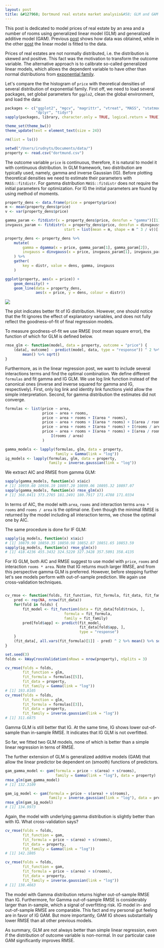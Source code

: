 ```yaml
---
layout: post
title: &#127968; Dortmund real estate market analysis&#58; GLM and GAM
---
```


This post is dedicated to model prices of real estate by an area and a number of rooms using generalized linear model (GLM) and generalized additive model (GAM). Previous [post](https://irudnyts.github.io/5-minutes-data-science-Dortmund-real-estate-market-analysis-obtaining-and-tidying-data/) shows how data was obtained, while in the other [post](https://irudnyts.github.io/Dortmund-real-estate-market-analysis-linear-regression-models/) the linear model is fitted to the data. 

Prices of real estates are not normally distributed, i.e. the distribution is skewed and positive. This fact was the motivation to transform the outcome variable. The alternative approach is to calibrate so-called generalized linear models, which allows the dependent variable to have other than normal distributions from [exponential family](https://en.wikipedia.org/wiki/Exponential_family).

Let's compare the the histogram of `price` with theoretical densities of several distribution of exponential family. First off, we need to load several packages, set global parameters for `ggplo2`, clean the global environment, and load the data:

```r
packages <- c("ggplot2", "mgcv", "magrittr", "vtreat", "MASS", "statmod",
              "dplyr", "tidyr")
sapply(packages, library, character.only = TRUE, logical.return = TRUE)

theme_set(theme_bw())
theme_update(text = element_text(size = 24))

rm(list = ls())

setwd("/Users/irudnyts/Documents/data/")
property <- read.csv("dortmund.csv")
```

The outcome variable `price` is continuous, therefore, it is natural to model it with continuous distribution. In GLM framework, two distribution are typically used, namely, gamma and inverse Gaussian (IG). Before plotting theoretical densities we need to estimate their parameters with `MASS::fitdistr`. For gamma distribution `MASS::fitdistr` does not require the initial parameters for optimization. For IG the initial parameters are found by using method of moments.

```r
property_dens <- data.frame(price = property$price)
m <- mean(property_dens$price)
v <- var(property_dens$price)

gamma_param <- fitdistr(x = property_dens$price, densfun = "gamma")[[1]]
invgauss_param <- fitdistr(x = property_dens$price, densfun = dinvgauss, 
                           start = list(mean = m, shape = m ^ 3 / v))[[1]]

property_dens <- property_dens %>%
    mutate(
        gamma = dgamma(x = price, gamma_param[1], gamma_param[2]),
        invgauss = dinvgauss(x = price, invgauss_param[1], invgauss_param[2])
    ) %>%
    gather(
        key = distr, value = dens, gamma, invgauss
    )

ggplot(property, aes(x = price)) + 
    geom_density() +
    geom_line(data = property_dens,
              aes(x = price, y = dens, colour = distr))
```

![](https://irudnyts.github.io/images/posts/2017-09-23-Dortmund-real-estate-market-analysis-glm-gam/dens.png)

The plot indicates better fit of IG distribution. However, one should notice that the fit ignores the effect of explanatory variables, and does not fully reflect the goodness-of-fit of final regression models.

To measure goodness-of-fit we use RMSE (root mean square error), the function of which for GLM is defined below.

```r
rmse_glm <- function(model, data = property, outcome = "price") {
    (data[, outcome] - predict(model, data, type = "response")) ^ 2 %>%
        mean() %>% sqrt()
}
```

Furthermore, as in the linear regression post, we want to include several interactions terms and find the optimal combination. We define different `formulas` and fit gamma and IG GLM. We use log link function instead of the canonical ones (inverse and inverse squared for gamma and IG, respectively). First, only log link and identity link functions yield allow the simple interpretation. Second, for gamma distribution the estimates did not converge.

```r
formulas <- list(price ~ area, 
                 price ~ area + rooms,
                 price ~ area + rooms + I(area * rooms),
                 price ~ area + rooms + I(area * rooms) + I(area / rooms),
                 price ~ area + rooms + I(area * rooms) + I(rooms / area),
                 price ~ area + rooms + I(area * rooms) + I(area / rooms) + 
                     I(rooms / area)
                 )

gamma_models <- lapply(formulas, glm, data = property,
                       family = Gamma(link = "log"))
ig_models <- lapply(formulas, glm, data = property,
                    family = inverse.gaussian(link = "log"))
```

We extract AIC and RMSE from gamma GLM: 

```r
sapply(gamma_models, function(x) x$aic)
# [1] 10959.60 10936.19 10897.20 10899.06 10895.32 10897.07
sapply(gamma_models, function(x) rmse_glm(x))
# [1] 368.8411 373.2765 181.2491 180.7917 171.4788 171.0334
```
In terms of AIC, the model with `area`, `rooms` and interaction terms `area * rooms` and `rooms / area` is the optimal one. Even though the minimal RMSE is returned by the model including all interaction terms, we chose the optimal one by AIC.

The same procedure is done for IF GLM:

```r
sapply(ig_models, function(x) x$aic)
# [1] 10879.90 10850.35 10850.98 10852.87 10851.65 10853.59
sapply(ig_models, function(x) rmse_glm(x))
# [1] 418.4236 455.3432 324.5220 327.3428 357.5091 358.4135
```

For IG GLM, both AIC and RMSE suggest to use model with `price`, `rooms` and interaction `rooms * area`. Note that IG returns much larger RMSE, and from this perspective gamma GLM is preferred. However, before stepping further let's see models perform with out-of-sample prediction. We again use cross-validation techniques.

```r

cv_rmse <- function(folds, fit_function, fit_formula, fit_data, fit_family) {
    pred <- rep(NA, nrow(fit_data))
    for(fold in folds) {
        fit_model <- fit_function(data = fit_data[fold$train, ],
                           formula = fit_formula,
                           family = fit_family)
        pred[fold$app] <- predict(fit_model,
                                  fit_data[fold$app, ],
                                  type = "response")
    }
    (fit_data[, all.vars(fit_formula)[1]] - pred) ^ 2 %>% mean() %>% sqrt()
}

set.seed(3)
folds <- kWayCrossValidation(nRows = nrow(property), nSplits = 3)

cv_rmse(folds = folds,
        fit_function = glm,
        fit_formula = formulas[[5]],
        fit_data = property,
        fit_family = Gamma(link = "log"))
# [1] 193.8105
cv_rmse(folds = folds,
        fit_function = glm,
        fit_formula = formulas[[3]],
        fit_data = property,
        fit_family = inverse.gaussian(link = "log"))
# [1] 311.6875
```
Gamma GLM is still better that IG. At the same time, IG shows lower out-of-sample than in-sample RMSE. It indicates that IG GLM is not overfitted.

So far, we fitted two GLM models, none of which is better than a simple linear regression in terns of RMSE.

The further extension of GLM is generalized additive models (GAM) that allow the linear predictor be dependent on (smooth) functions of predictors.

```r
gam_gamma_model <- gam(formula = price ~ s(area) + s(rooms),
                       family = Gamma(link = "log"), data = property)
rmse_glm(gam_gamma_model)
# [1] 132.3109

gam_ig_model <- gam(formula = price ~ s(area) + s(rooms),
                    family = inverse.gaussian(link = "log"), data = property)
rmse_glm(gam_ig_model)
# [1] 134.9973
```

Again, the model with underlying gamma distribution is slightly better than with IG. What cross-validation says?

```r
cv_rmse(folds = folds,
        fit_function = gam,
        fit_formula = price ~ s(area) + s(rooms),
        fit_data = property,
        fit_family = Gamma(link = "log"))
# [1] 142.1805

cv_rmse(folds = folds,
        fit_function = gam,
        fit_formula = price ~ s(area) + s(rooms),
        fit_data = property,
        fit_family = inverse.gaussian(link = "log"))
# [1] 138.4663
```
The model with Gamma distribution returns higher out-of-sample RMSE than IG. Furthermore, for Gamma out-of-sample RMSE is considerably larger than in-sample, which a signal of overfitting risk. IG model in- and out-of-sample RMSE are comparable. This fact and my personal gut feeling are in favor of IG GAM. But more importantly, GAM IG shows substantially lower RMSE than all other previous models.

As summary, GLM are not always better than simple linear regression, even if the distribution of outcome variable is non-normal. In our particular case GAM significantly improves RMSE. 



